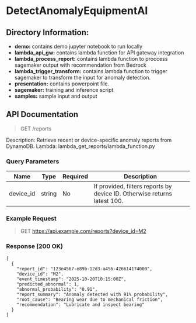 # DetectAnomalyEquipmentAI

## Directory Information:

- **demo:** contains demo jupyter notebook to run locally
- **lambda_api_gw:** contains lambda function for API gateway integration
- **lambda_process_report:** contains lambda function to proccess sagemaker output with recommendation from Bedrock
- **lambda_trigger_transform:** contains lambda function to trigger sagemaker to transform the input for anomaly detection.
- **presentation:** contains powerpoint file.
- **sagemaker:** training and inference script
- **samples:** sample input and output


## API Documentation
> GET /reports

Description: Retrieve recent or device-specific anomaly reports from DynamoDB.
Lambda: lambda_get_reports/lambda_function.py

### Query Parameters
| Name	| Type	| Required	| Description |
|---|---|---|---|
| device_id |	string	| No	| If provided, filters reports by device ID. Otherwise returns latest 100. |
### Example Request
> GET https://api.example.com/reports?device_id=M2

### Response (200 OK)
```
[
  {
    "report_id": "123e4567-e89b-12d3-a456-426614174000",
    "device_id": "M2",
    "event_timestamp": "2025-10-20T10:15:00Z",
    "predicted_abnormal": 1,
    "abnormal_probability": "0.91",
    "report_summary": "Anomaly detected with 91% probability",
    "root_cause": "Bearing wear due to mechanical friction",
    "recommendation": "Lubricate and inspect bearing"
  }
]
```
